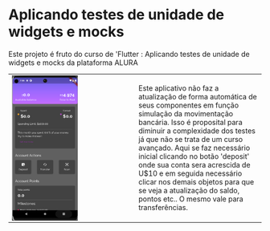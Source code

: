 # Aplicando testes de unidade de widgets e mocks

Este projeto é fruto do curso de 'Flutter : Aplicando testes de unidade de widgets e mocks da plataforma ALURA




<!--<img src="info/projetoInicial.png" alt="projeto inicial" width="25%"/>-->


<table style="width: 100%; border-collapse: collapse;" border="0">
  <tr>
    <td style="width: 50%; border: none;"> <img src="info/projetoInicial.png" alt="ativando menu" style="width: 55%; display: block;"/></td>
    <td style="width: 70%; border: none;">
     <span>
     Este aplicativo não faz a atualização de forma automática de seus componentes em função simulação da movimentação bancária. Isso é proposital para diminuir a complexidade dos testes já que não se trata de um curso avançado.
     <span>
     </span>
     Aqui se faz necessário inicial clicando no botão 'deposit' onde sua conta sera acrescida de U$10 e em seguida necessário clicar nos demais objetos para que se veja a atualização do saldo, pontos etc.. O mesmo vale para transferências.
     </span>
     </td>
   
  </tr>
</table>